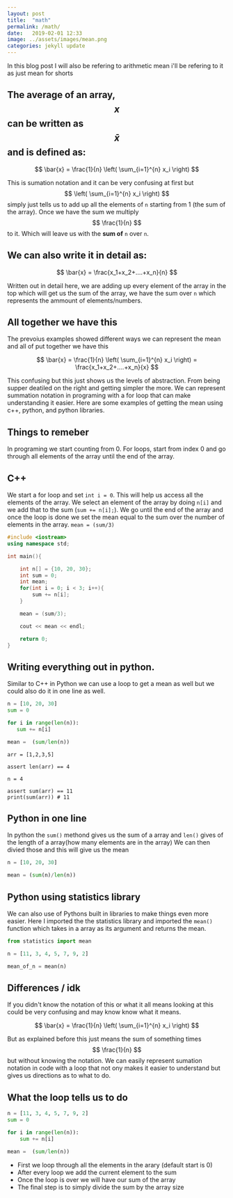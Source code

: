 ```yaml
---
layout: post
title:  "math"
permalink: /math/
date:   2019-02-01 12:33
image: ../assets/images/mean.png
categories: jekyll update
---
```




<!-- In this blogpost I will be talking about the how we can represent math in code.
and their differences and smilarities
  -->


In this blog post I will also be refering to arithmetic mean i'll be refering to it as just mean for shorts

## The average of an array, $$ x $$ can be written as $$ \bar{x} $$ and is defined as: 

$$ \bar{x} = \frac{1}{n} \left( \sum_{i=1}^{n} x_i \right) $$ 

This is sumation notation and it can be very confusing at first but $$  \left( \sum_{i=1}^{n} x_i \right)  $$ simply just tells us to
add up all the elements of `n` starting from 1 (the sum of the array). Once we have the sum we multiply
$$ \frac{1}{n} $$ to it.  Which will leave us with the **sum of** `n` over `n`. 

## We can also write it in detail as:

$$ \bar{x} = \frac{x_1+x_2+....+x_n}{n} $$

Written out in detail here, we are adding up every element of the array in the top which will get us the sum of the array,
we have the sum over `n` which represents the ammount of elements/numbers. 


## All together we have this
The prevoius examples showed different ways we can represent the mean and all of put together we have this

$$ \bar{x} = \frac{1}{n} \left( \sum_{i=1}^{n} x_i \right) = \frac{x_1+x_2+....+x_n}{x} $$

This confusing but this just shows us the levels of abstraction. From being supper deatiled on the right and getting simpler 
the more. We can represent summation notation in programing with a for loop that can make understanding it easier. Here are 
some examples of getting the mean using c++, python, and python libraries. 


## Things to remeber
In programing we start counting from 0. 
For loops, start from index 0 and go through all elements of the array until the end of the array.


## C++ 
We start a for loop and set `int i = 0`. This will help us access all the elements of the array. We select an element of the
array by doing `n[i]` and we add that to the sum (`sum += n[i];`). We go until the end of the array and once the loop is done
we set the mean equal to the sum over the number of elements in the array. `mean = (sum/3)`

~~~cpp
#include <iostream>
using namespace std;

int main(){

    int n[] = {10, 20, 30};
    int sum = 0;
    int mean;
    for(int i = 0; i < 3; i++){
        sum += n[i];
    }

    mean = (sum/3);

    cout << mean << endl;

    return 0;
}
~~~


## Writing everything out in python.
Similar to C++ in Python we can use a loop to get a mean as well but we could also do it in one line as well. 

 ~~~python
n = [10, 20, 30]
sum = 0

for i in range(len(n)):
    sum += n[i]

mean =  (sum/len(n))
 ~~~




~~~
arr = [1,2,3,5]

assert len(arr) == 4

n = 4

assert sum(arr) == 11
print(sum(arr)) # 11
~~~

## Python in one line
In python the `sum()` methond gives us the sum of a array and `len()` gives of the length of a array(how many elements are in the array)
We can then divied those and this will give us the mean

 ~~~python
n = [10, 20, 30]

mean = (sum(n)/len(n))

 ~~~


## Python using statistics library
We can also use of Pythons built in libraries to make things even more easier. Here I imported the the statistics library and imported the `mean()`
function which takes in a array as its argument and returns the mean. 

 ~~~python
from statistics import mean 

n = [11, 3, 4, 5, 7, 9, 2]

mean_of_n = mean(n)
 ~~~


## Differences / idk

If you didn't know the notation of this or what it all means looking at this could be very confusing and may know know 
what it means. 

$$ \bar{x} = \frac{1}{n} \left( \sum_{i=1}^{n} x_i \right) $$ 

But as explained before this just means the sum of something times $$ \frac{1}{n} $$ but without knowing the notation. 
We can easily represent sumation notation in code with a loop that not ony makes it easier to understand but gives us
directions as to what to do. 

## What the loop tells us to do

~~~python
n = [11, 3, 4, 5, 7, 9, 2] 
sum = 0

for i in range(len(n)):
    sum += n[i]

mean =  (sum/len(n))
~~~

* First we loop through all the elements in the arary (default start is 0)
* After every loop we add the current element to the sum
* Once the loop is over we will have our sum of the array
* The final step is to simply divide the sum by the array size






